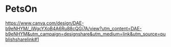 # PetsOn
https://www.canva.com/design/DAE-b9eNHYM/_iWgcYXoB4A6Ru88cQGi7A/view?utm_content=DAE-b9eNHYM&utm_campaign=designshare&utm_medium=link&utm_source=publishsharelink#1
